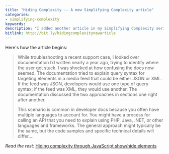```yaml
---
title: "Hiding Complexity -- A new Simplifying Complexity article"
categories:
- simplifying-complexity
keywords:
description: "I added another article in my Simplifying Complexity series. This one is called <a href='https://idratherbewriting.com/simplifying-complexity/hiding-complexity.html'>Hiding complexity through JavaScript show/hide elements</a>. The basic principle is to look for ways to reduce complexity by hiding less-used information on the screen through JavaScript techniques, such as show/hide elements, expand/collapse toggles, and more."
bitlink: http://bit.ly/hidingcomplexitynewarticle
---
```


Here's how the article begins:

> While troubleshooting a recent support case, I looked over documentation I’d written nearly a year ago, trying to identify where the user got stuck. I was shocked at how confusing the docs now seemed. The documentation tried to explain query syntax for targeting elements in a media feed that could be either JSON or XML. If the feed was JSON, developers would use one type of query syntax; if the feed was XML, they would use another. The documentation discussed the two approaches in sections one right after another.
>
> This scenario is common in developer docs because you often have multiple languages to account for. You might have a process for calling an API that you need to explain using PHP, Java, .NET, or other languages and frameworks. The general approach might typically be the same, but the code samples and specific technical details will differ....

*Read the rest:* [Hiding complexity through JavaScript show/hide elements](https://idratherbewriting.com/simplifying-complexity/hiding-complexity.html)
